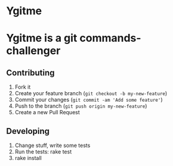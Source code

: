 # Ygitme

Ygitme is a git commands-challenger
=======

## Contributing

1. Fork it
2. Create your feature branch (`git checkout -b my-new-feature`)
3. Commit your changes (`git commit -am 'Add some feature'`)
4. Push to the branch (`git push origin my-new-feature`)
5. Create a new Pull Request

## Developing
1. Change stuff, write some tests
2. Run the tests:
		rake test
3. rake install